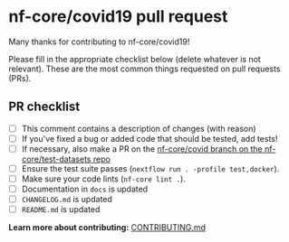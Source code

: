 # nf-core/covid19 pull request

Many thanks for contributing to nf-core/covid19!

Please fill in the appropriate checklist below (delete whatever is not relevant).
These are the most common things requested on pull requests (PRs).

## PR checklist

- [ ] This comment contains a description of changes (with reason)
- [ ] If you've fixed a bug or added code that should be tested, add tests!
- [ ] If necessary, also make a PR on the [nf-core/covid branch on the nf-core/test-datasets repo](https://github.com/nf-core/test-datasets/pull/new/nf-core/covid19)
- [ ] Ensure the test suite passes (`nextflow run . -profile test,docker`).
- [ ] Make sure your code lints (`nf-core lint .`).
- [ ] Documentation in `docs` is updated
- [ ] `CHANGELOG.md` is updated
- [ ] `README.md` is updated

**Learn more about contributing:** [CONTRIBUTING.md](https://github.com/nf-core/covid19/tree/master/.github/CONTRIBUTING.md)
